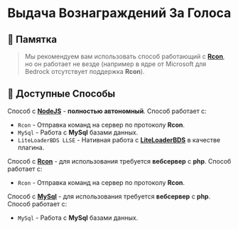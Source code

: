# Выдача Вознаграждений За Голоса

## 🔮 Памятка

>Мы рекомендуем вам использовать способ работающий с [**Rcon**](/docs/RewardSystem/RCON-Method.md), но он работает не везде (например в ядре от Microsoft для Bedrock отсутствует поддержка **Rcon**).

## 🧩 Доступные Способы

Способ с [**NodeJS**](/docs/RewardSystem/NodeJS-Module-Method.md) - **полностью автономный**. Способ работает с: 
- `Rcon` - Отправка команд на сервер по протоколу **Rcon**.
- `MySql` - Работа с **MySql** базами данных.
- `LiteLoaderBDS LLSE` - Нативная работа с [**LiteLoaderBDS**](https://github.com/LiteLDev/LiteLoaderBDS) в качестве плагина.

Способ с [**Rcon**](/docs/RewardSystem/RCON-Method.md) - для использования требуется **вебсервер** с **php**. Способ работает с:
- `Rcon` - Отправка команд на сервер по протоколу **Rcon**.

Способ с [**MySql**](/docs/RewardSystem/RCON-Method.md) - для использования требуется **вебсервер** с **php**. Способ работает с:
- `MySql` - Работа с **MySql** базами данных.
